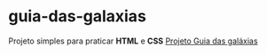 # guia-das-galaxias
 Projeto simples para praticar **HTML** e **CSS**
[Projeto Guia das galáxias](https://gabifrancamr.github.io/Guia-das-galaxias/)
